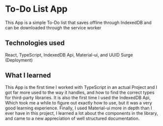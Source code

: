 # To-Do List App

This App is a simple To-Do list that saves offline through IndexedDB and can be downloaded through the service worker

## Technologies used

React, TypeScript, IndexedDB Api, Material-ui, and UUID
Surge (Deployment)

## What I learned 
This App is the first time I worked with TypeScript in an actual Project and I got far more used to the way it handles, and how to find the correct types for third-party libraries. It is also the first time I used the IndexedDB Api, Which took me a while to figure out exactly how to use, but it was a very good learning experience. Finally, I used Material-ui more in depth than I ever have in this project, I learned a lot about the components in the library, and came to a new appreciation of well structured documentation. 

